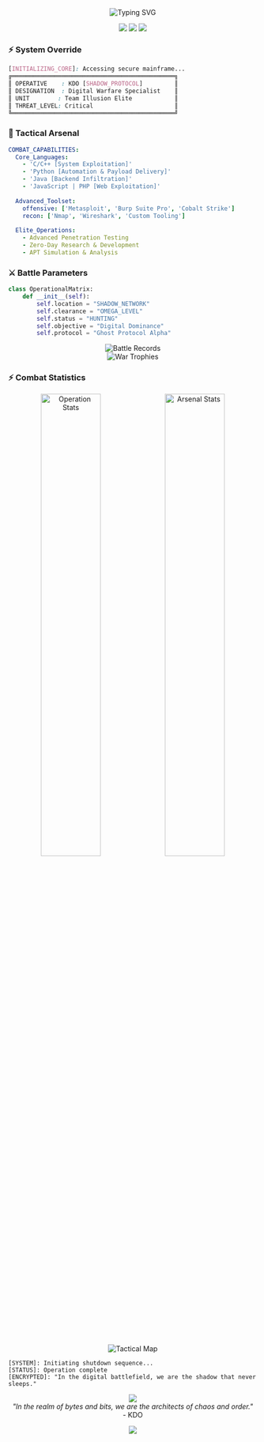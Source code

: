 <div align="center">
    <img src="https://readme-typing-svg.herokuapp.com?font=JetBrains+Mono&weight=450&size=35&duration=3000&pause=1000&color=00FF00&center=true&vCenter=true&random=false&width=750&lines=System+Breach+Initiated...;Welcome+to+KDO's+Cyber+Arsenal;Team+Illusion+%7C+Digital+Warfare+Specialist" alt="Typing SVG" />
</div>

<p align="center">
    <img src="https://img.shields.io/badge/Threat_Level-Maximum-ff0000?style=for-the-badge&logo=hackaday"/>
    <img src="https://img.shields.io/badge/Team-Illusion-000000?style=for-the-badge&logo=ethereum"/>
    <img src="https://img.shields.io/badge/Status-Engaged-00ff00?style=for-the-badge&logo=hackthebox"/>
</p>

### ⚡ System Override
```css
[INITIALIZING_CORE]: Accessing secure mainframe...
╔══════════════════════════════════════════════╗
║ OPERATIVE    : KDO [SHADOW_PROTOCOL]         ║
║ DESIGNATION  : Digital Warfare Specialist    ║
║ UNIT        : Team Illusion Elite            ║
║ THREAT_LEVEL: Critical                       ║
╚══════════════════════════════════════════════╝
```

### 🎯 Tactical Arsenal
```yaml
COMBAT_CAPABILITIES:
  Core_Languages: 
    - 'C/C++ [System Exploitation]'
    - 'Python [Automation & Payload Delivery]'
    - 'Java [Backend Infiltration]'
    - 'JavaScript | PHP [Web Exploitation]'
  
  Advanced_Toolset:
    offensive: ['Metasploit', 'Burp Suite Pro', 'Cobalt Strike']
    recon: ['Nmap', 'Wireshark', 'Custom Tooling']
    
  Elite_Operations:
    - Advanced Penetration Testing
    - Zero-Day Research & Development
    - APT Simulation & Analysis
```

### ⚔️ Battle Parameters
```python
class OperationalMatrix:
    def __init__(self):
        self.location = "SHADOW_NETWORK"
        self.clearance = "OMEGA_LEVEL"
        self.status = "HUNTING"
        self.objective = "Digital Dominance"
        self.protocol = "Ghost Protocol Alpha"
```

<div align="center">
    <img src="https://github-readme-streak-stats.herokuapp.com/?user=kdo2064&theme=chartreuse-dark" alt="Battle Records"/>
</div>

<div align="center">
    <img src="https://github-profile-trophy.vercel.app/?username=kdo2064&theme=matrix&no-frame=true&row=1&column=7" alt="War Trophies"/>
</div>

### ⚡ Combat Statistics
<p align="center">
    <img width="49%" src="https://github-readme-stats.vercel.app/api?username=kdo2064&show_icons=true&theme=chartreuse-dark" alt="Operation Stats"/>
    <img width="49%" src="https://github-readme-stats.vercel.app/api/top-langs/?username=kdo2064&layout=compact&theme=chartreuse-dark" alt="Arsenal Stats"/>
</p>

<div align="center">
    <img src="https://github-readme-activity-graph.vercel.app/graph?username=kdo2064&theme=chartreuse-dark" alt="Tactical Map"/>
</div>

```shell
[SYSTEM]: Initiating shutdown sequence...
[STATUS]: Operation complete
[ENCRYPTED]: "In the digital battlefield, we are the shadow that never sleeps."
```

<div align="center">
    <img src="https://img.shields.io/badge/DEFCON-LEVEL_1-FF0000?style=for-the-badge&logo=danger"/>
    <br>
    <i>"In the realm of bytes and bits, we are the architects of chaos and order."</i>
    <br>- KDO
</div>

<p align="center">
    <img src="https://profile-counter.glitch.me/kdo2064/count.svg" />
</p>
